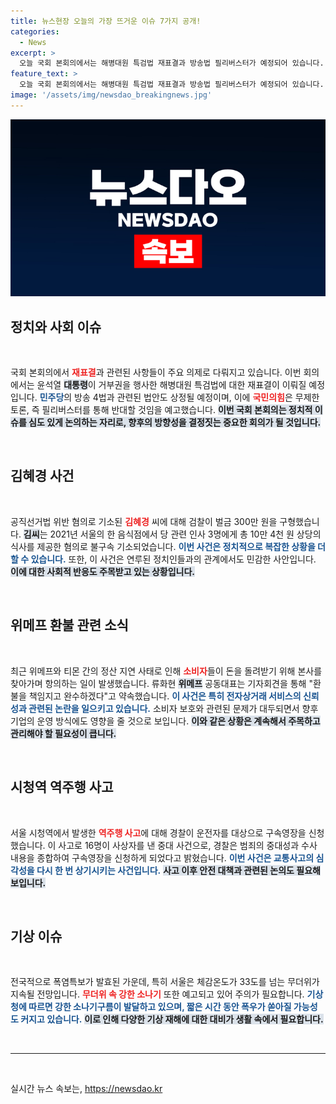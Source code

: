 ```yaml
---
title: 뉴스현장 오늘의 가장 뜨거운 이슈 7가지 공개!
categories:
  - News
excerpt: >
  오늘 국회 본회의에서는 해병대원 특검법 재표결과 방송법 필리버스터가 예정되어 있습니다. 김혜경 씨는 선거법 위반으로 벌금 300만원 구형, 위메프는 환불 문제 해결을 약속했습니다. 또한 시청역 역주행 사고 운전자는 구속영장 신청 대상입니다. 폭염 속 강한 소나기도 예고됩니다.
feature_text: >
  오늘 국회 본회의에서는 해병대원 특검법 재표결과 방송법 필리버스터가 예정되어 있습니다. 김혜경 씨는 선거법 위반으로 벌금 300만원 구형, 위메프는 환불 문제 해결을 약속했습니다. 또한 시청역 역주행 사고 운전자는 구속영장 신청 대상입니다. 폭염 속 강한 소나기도 예고됩니다.
image: '/assets/img/newsdao_breakingnews.jpg'
---
```


<p><img src="/assets/img/newsdao_breakingnews.jpg" alt="koreaapp 속보" /></p>

<h2 data-ke-size="size26">정치와 사회 이슈</h2>

<p data-ke-size="size16">&nbsp;</p>

<p>국회 본회의에서 <b><span style="color: #ee2323;">재표결</span></b>과 관련된 사항들이 주요 의제로 다뤄지고 있습니다. 이번 회의에서는 윤석열 <b><span style="background-color: #21538527;">대통령</span></b>이 거부권을 행사한 해병대원 특검법에 대한 재표결이 이뤄질 예정입니다. <b><span style="color: #1a5490;">민주당</span></b>의 방송 4법과 관련된 법안도 상정될 예정이며, 이에 <b><span style="color: #ee2323;">국민의힘</span></b>은 무제한 토론, 즉 필리버스터를 통해 반대할 것임을 예고했습니다. <b><span style="background-color: #21538527;">이번 국회 본회의는 정치적 이슈를 심도 있게 논의하는 자리로, 향후의 방향성을 결정짓는 중요한 회의가 될 것입니다.</span></b></p>

<p data-ke-size="size16">&nbsp;</p>

<h2 data-ke-size="size26">김혜경 사건</h2>

<p data-ke-size="size16">&nbsp;</p>

<p>공직선거법 위반 혐의로 기소된 <b><span style="color: #ee2323;">김혜경</span></b> 씨에 대해 검찰이 벌금 300만 원을 구형했습니다. <b><span style="background-color: #21538527;">김씨</span></b>는 2021년 서울의 한 음식점에서 당 관련 인사 3명에게 총 10만 4천 원 상당의 식사를 제공한 혐의로 불구속 기소되었습니다. <b><span style="color: #1a5490;">이번 사건은 정치적으로 복잡한 상황을 더할 수 있습니다.</span></b> 또한, 이 사건은 연루된 정치인들과의 관계에서도 민감한 사안입니다. <b><span style="background-color: #21538527;">이에 대한 사회적 반응도 주목받고 있는 상황입니다.</span></b></p>

<p data-ke-size="size16">&nbsp;</p>

<h2 data-ke-size="size26">위메프 환불 관련 소식</h2>

<p data-ke-size="size16">&nbsp;</p>

<p>최근 위메프와 티몬 간의 정산 지연 사태로 인해 <b><span style="color: #ee2323;">소비자</span></b>들이 돈을 돌려받기 위해 본사를 찾아가며 항의하는 일이 발생했습니다. 류화현 <b><span style="background-color: #21538527;">위메프</span></b> 공동대표는 기자회견을 통해 "환불을 책임지고 완수하겠다"고 약속했습니다. <b><span style="color: #1a5490;">이 사건은 특히 전자상거래 서비스의 신뢰성과 관련된 논란을 일으키고 있습니다.</span></b> 소비자 보호와 관련된 문제가 대두되면서 향후 기업의 운영 방식에도 영향을 줄 것으로 보입니다. <b><span style="background-color: #21538527;">이와 같은 상황은 계속해서 주목하고 관리해야 할 필요성이 큽니다.</span></b></p>

<p data-ke-size="size16">&nbsp;</p>

<h2 data-ke-size="size26">시청역 역주행 사고</h2>

<p data-ke-size="size16">&nbsp;</p>

<p>서울 시청역에서 발생한 <b><span style="color: #ee2323;">역주행 사고</span></b>에 대해 경찰이 운전자를 대상으로 구속영장을 신청했습니다. 이 사고로 16명이 사상자를 낸 중대 사건으로, 경찰은 범죄의 중대성과 수사 내용을 종합하여 구속영장을 신청하게 되었다고 밝혔습니다. <b><span style="color: #1a5490;">이번 사건은 교통사고의 심각성을 다시 한 번 상기시키는 사건입니다.</span></b> <b><span style="background-color: #21538527;">사고 이후 안전 대책과 관련된 논의도 필요해 보입니다.</span></b></p>

<p data-ke-size="size16">&nbsp;</p>

<h2 data-ke-size="size26">기상 이슈</h2>

<p data-ke-size="size16">&nbsp;</p>

<p>전국적으로 폭염특보가 발효된 가운데, 특히 서울은 체감온도가 33도를 넘는 무더위가 지속될 전망입니다. <b><span style="color: #ee2323;">무더위 속 강한 소나기</span></b> 또한 예고되고 있어 주의가 필요합니다. <b><span style="color: #1a5490;">기상청에 따르면 강한 소나기구름이 발달하고 있으며, 짧은 시간 동안 폭우가 쏟아질 가능성도 커지고 있습니다.</span></b> <b><span style="background-color: #21538527;">이로 인해 다양한 기상 재해에 대한 대비가 생활 속에서 필요합니다.</span></b></p>

<p data-ke-size="size16">&nbsp;</p>

<hr />

<p data-ke-size="size16">&nbsp;</p>
실시간 뉴스 속보는, <a href="https://newsdao.kr" rel="dofollow">https://newsdao.kr</a>


